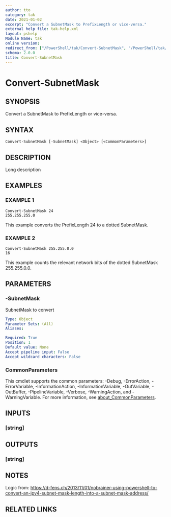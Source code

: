 ```yaml
---
author: tto
category: tak
date: 2021-01-02
excerpt: "Convert a SubnetMask to PrefixLength or vice-versa."
external help file: tak-help.xml
layout: pshelp
Module Name: tak
online version:
redirect_from: ["/PowerShell/tak/Convert-SubnetMask", "/PowerShell/tak/convert-subnetmask", "/PowerShell/convert-subnetmask"]
schema: 2.0.0
title: Convert-SubnetMask
---
```


# Convert-SubnetMask

## SYNOPSIS
Convert a SubnetMask to PrefixLength or vice-versa.

## SYNTAX

```
Convert-SubnetMask [-SubnetMask] <Object> [<CommonParameters>]
```

## DESCRIPTION
Long description

## EXAMPLES

### EXAMPLE 1
```
Convert-SubnetMask 24
255.255.255.0
```

This example converts the PrefixLength 24 to a dotted SubnetMask.

### EXAMPLE 2
```
Convert-SubnetMask 255.255.0.0
16
```

This example counts the relevant network bits of the dotted SubnetMask 255.255.0.0.

## PARAMETERS

### -SubnetMask
SubnetMask to convert

```yaml
Type: Object
Parameter Sets: (All)
Aliases:

Required: True
Position: 1
Default value: None
Accept pipeline input: False
Accept wildcard characters: False
```

### CommonParameters
This cmdlet supports the common parameters: -Debug, -ErrorAction, -ErrorVariable, -InformationAction, -InformationVariable, -OutVariable, -OutBuffer, -PipelineVariable, -Verbose, -WarningAction, and -WarningVariable. For more information, see [about_CommonParameters](http://go.microsoft.com/fwlink/?LinkID=113216).

## INPUTS

### [string]
## OUTPUTS

### [string]
## NOTES
Logic from: https://d-fens.ch/2013/11/01/nobrainer-using-powershell-to-convert-an-ipv4-subnet-mask-length-into-a-subnet-mask-address/

## RELATED LINKS
